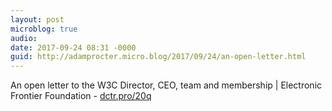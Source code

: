 ```yaml
---
layout: post
microblog: true
audio: 
date: 2017-09-24 08:31 -0000
guid: http://adamprocter.micro.blog/2017/09/24/an-open-letter.html
---
```

An open letter to the W3C Director, CEO, team and membership | Electronic Frontier Foundation - [dctr.pro/20q](http://dctr.pro/20q)
